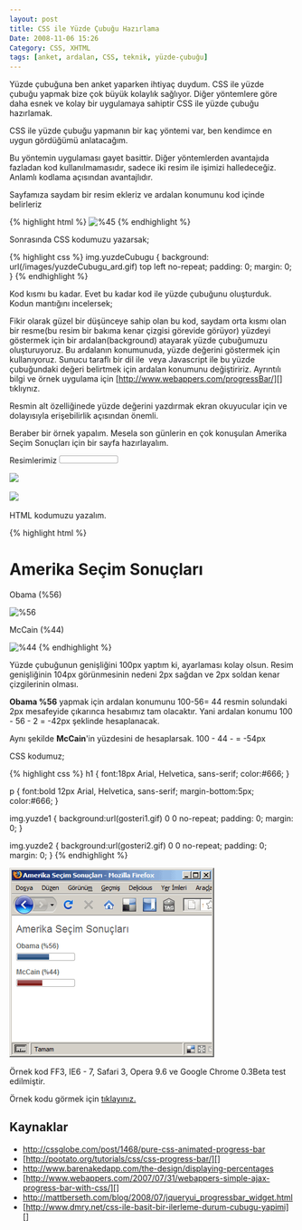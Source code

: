 ```yaml
---
layout: post
title: CSS ile Yüzde Çubuğu Hazırlama
Date: 2008-11-06 15:26
Category: CSS, XHTML
tags: [anket, ardalan, CSS, teknik, yüzde-çubuğu]
---
```


Yüzde çubuğuna ben anket yaparken ihtiyaç duydum. CSS ile yüzde çubuğu
yapmak bize çok büyük kolaylık sağlıyor. Diğer yöntemlere göre daha
esnek ve kolay bir uygulamaya sahiptir CSS ile yüzde çubuğu hazırlamak.

CSS ile yüzde çubuğu yapmanın bir kaç yöntemi var, ben kendimce en uygun
gördüğümü anlatacağım.

Bu yöntemin uygulaması gayet basittir. Diğer yöntemlerden avantajıda
fazladan kod kullanılmamasıdır, sadece iki resim ile işimizi
halledeceğiz. Anlamlı kodlama açısından avantajlıdır.

Sayfamıza saydam bir resim ekleriz ve ardalan konumunu kod içinde
belirleriz

{% highlight html %}
<img src="/images/yuzde_cubugu.png" alt="%45" class="yuzdeCubugu" style="background-position: -50px 0;" />
{% endhighlight %}

Sonrasında CSS kodumuzu yazarsak;

{% highlight css %}
img.yuzdeCubugu {
  background: url(/images/yuzdeCubugu_ard.gif) top left no-repeat;
  padding: 0;
  margin: 0;
}
{% endhighlight %}

Kod kısmı bu kadar. Evet bu kadar kod ile yüzde çubuğunu oluşturduk.
Kodun mantığını incelersek;

Fikir olarak güzel bir düşünceye sahip olan bu kod, saydam orta kısmı
olan bir resme(bu resim bir bakıma kenar çizgisi görevide görüyor)
yüzdeyi göstermek için bir ardalan(background) atayarak yüzde çubuğumuzu
oluşturuyoruz. Bu ardalanın konumunuda, yüzde değerini göstermek için
kullanıyoruz. Sunucu taraflı bir dil ile  veya Javascript ile bu yüzde
çubuğundaki değeri belirtmek için ardalan konumunu değiştiririz.
Ayrıntılı bilgi ve örnek uygulama için
[http://www.webappers.com/progressBar/][] tıklıynız.

Resmin alt özelliğinede yüzde değerini yazdırmak ekran okuyucular için
ve dolayısıyla erişebilirlik açısından önemli.

Beraber bir örnek yapalım. Mesela son günlerin en çok konuşulan Amerika
Seçim Sonuçları için bir sayfa hazırlayalım.

Resimlerimiz
![yüzde çubugu][]

![][100]

![][1]

HTML kodumuzu yazalım.

{% highlight html %}
<h1>Amerika Seçim Sonuçları</h1>
<p>Obama (%56)</p>
<img src="yuzde_cubugu.gif" width="104" height="14" alt="%56" class="yuzde1" style="background-position: -42px 0;" />
<p>McCain (%44)</p>
<img src="yuzde_cubugu.gif" width="104" height="14" alt="%44" class="yuzde2" style="background-position: -54px 0;" />
{% endhighlight %}

Yüzde çubuğunun genişliğini 100px yaptım ki, ayarlaması kolay olsun.
Resim genişliğinin 104px görünmesinin nedeni 2px sağdan ve 2px soldan
kenar çizgilerinin olması.

**Obama %56** yapmak için ardalan konumunu 100-56= 44 resmin solundaki
2px mesafeyide çıkarınca hesabımız tam olacaktır. Yani ardalan konumu
100 - 56 - 2 = -42px şeklinde hesaplanacak.

Aynı şekilde **McCain**'in yüzdesini de hesaplarsak. 100 - 44 - = -54px

CSS kodumuz;

{% highlight css %}
h1 {
  font:18px Arial, Helvetica, sans-serif;
  color:#666;
}

p {
  font:bold 12px Arial, Helvetica, sans-serif;
  margin-bottom:5px;
  color:#666;
}

img.yuzde1 {
  background:url(gosteri1.gif) 0 0 no-repeat;
  padding: 0;
  margin: 0;
}

img.yuzde2 {
  background:url(gosteri2.gif) 0 0 no-repeat;
  padding: 0;
  margin: 0;
}
{% endhighlight %}

![anket sonuç ekranı][]

Örnek kod FF3, IE6 - 7, Safari 3, Opera 9.6 ve Google Chrome 0.3Beta
test edilmiştir.

Örnek kodu görmek için [tıklayınız.][]

## Kaynaklar

-   http://cssglobe.com/post/1468/pure-css-animated-progress-bar
-   [http://pootato.org/tutorials/css/css-progress-bar/][]
-   http://www.barenakedapp.com/the-design/displaying-percentages
-   [http://www.webappers.com/2007/07/31/webappers-simple-ajax-progress-bar-with-css/][]
-   http://mattberseth.com/blog/2008/07/jqueryui_progressbar_widget.html
-   [http://www.dmry.net/css-ile-basit-bir-ilerleme-durum-cubugu-yapimi][]

  [%45]: /images/yuzde_cubugu.png
  [http://www.webappers.com/progressBar/]: http://www.webappers.com/progressBar/
    "yüzde çubuğu demo"
  [yüzde çubugu]: /images/yuzde_cubugu.gif
  [100]: /images/gosteri1.gif
  [1]: /images/gosteri2.gif
  [%56]: yuzde_cubugu.gif
  [anket sonuç ekranı]: /images/anket_sonuc_ekrani.gif
  [tıklayınız.]: /dokumanlar/yuzde_cubugu.html
  [http://pootato.org/tutorials/css/css-progress-bar/]: http://pootato.org/tutorials/css/css-progress-bar/
  [http://www.webappers.com/2007/07/31/webappers-simple-ajax-progress-bar-with-css/]: http://www.webappers.com/2007/07/31/webappers-simple-ajax-progress-bar-with-css/
  [http://www.dmry.net/css-ile-basit-bir-ilerleme-durum-cubugu-yapimi]: http://www.dmry.net/css-ile-basit-bir-ilerleme-durum-cubugu-yapimi
